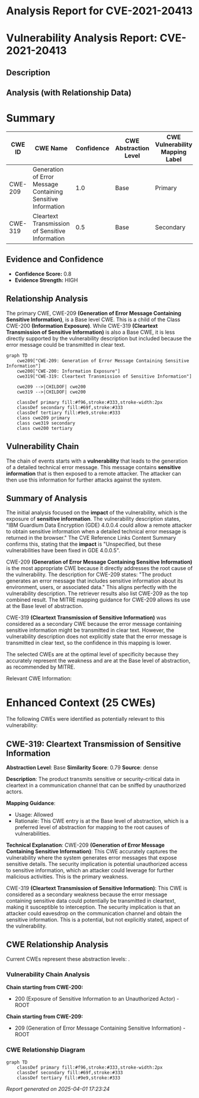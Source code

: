 # Analysis Report for CVE-2021-20413

# Vulnerability Analysis Report: CVE-2021-20413

## Description



## Analysis (with Relationship Data)

# Summary
| CWE ID | CWE Name | Confidence | CWE Abstraction Level | CWE Vulnerability Mapping Label | CWE-Vulnerability Mapping Notes |
|---|---|---|---|---|---|
| CWE-209 | Generation of Error Message Containing Sensitive Information | 1.0 | Base | Primary | Allowed |
| CWE-319 | Cleartext Transmission of Sensitive Information | 0.5 | Base | Secondary | Allowed |

## Evidence and Confidence

*   **Confidence Score:** 0.8
*   **Evidence Strength:** HIGH

## Relationship Analysis
The primary CWE, CWE-209 **(Generation of Error Message Containing Sensitive Information)**, is a Base level CWE. This is a child of the Class CWE-200 **(Information Exposure)**. While CWE-319 **(Cleartext Transmission of Sensitive Information)** is also a Base CWE, it is less directly supported by the vulnerability description but included because the error message could be transmitted in clear text.

```mermaid
graph TD
    cwe209["CWE-209: Generation of Error Message Containing Sensitive Information"]
    cwe200["CWE-200: Information Exposure"]
    cwe319["CWE-319: Cleartext Transmission of Sensitive Information"]
    
    cwe209 -->|CHILDOF| cwe200
    cwe319 -->|CHILDOF| cwe200

    classDef primary fill:#f96,stroke:#333,stroke-width:2px
    classDef secondary fill:#69f,stroke:#333
    classDef tertiary fill:#9e9,stroke:#333
    class cwe209 primary
    class cwe319 secondary
    class cwe200 tertiary
```

## Vulnerability Chain
The chain of events starts with a **vulnerability** that leads to the generation of a detailed technical error message. This message contains **sensitive information** that is then exposed to a remote attacker. The attacker can then use this information for further attacks against the system.

## Summary of Analysis
The initial analysis focused on the **impact** of the vulnerability, which is the exposure of **sensitive information**. The vulnerability description states, "IBM Guardium Data Encryption (GDE) 4.0.0.4 could allow a remote attacker to obtain sensitive information when a detailed technical error message is returned in the browser." The CVE Reference Links Content Summary confirms this, stating that the **impact** is "Unspecified, but these vulnerabilities have been fixed in GDE 4.0.0.5".

CWE-209 **(Generation of Error Message Containing Sensitive Information)** is the most appropriate CWE because it directly addresses the root cause of the vulnerability. The description for CWE-209 states: "The product generates an error message that includes sensitive information about its environment, users, or associated data." This aligns perfectly with the vulnerability description. The retriever results also list CWE-209 as the top combined result. The MITRE mapping guidance for CWE-209 allows its use at the Base level of abstraction.

CWE-319 **(Cleartext Transmission of Sensitive Information)** was considered as a secondary CWE because the error message containing sensitive information might be transmitted in clear text. However, the vulnerability description does not explicitly state that the error message is transmitted in clear text, so the confidence in this mapping is lower.

The selected CWEs are at the optimal level of specificity because they accurately represent the weakness and are at the Base level of abstraction, as recommended by MITRE.

Relevant CWE Information:

# Enhanced Context (25 CWEs)
The following CWEs were identified as potentially relevant to this vulnerability:

## CWE-319: Cleartext Transmission of Sensitive Information
**Abstraction Level**: Base
**Similarity Score**: 0.79
**Source**: dense

**Description**:
The product transmits sensitive or security-critical data in cleartext in a communication channel that can be sniffed by unauthorized actors.

**Mapping Guidance**:
- Usage: Allowed
- Rationale: This CWE entry is at the Base level of abstraction, which is a preferred level of abstraction for mapping to the root causes of vulnerabilities.

**Technical Explanation**:
CWE-209 **(Generation of Error Message Containing Sensitive Information)**: This CWE accurately captures the vulnerability where the system generates error messages that expose sensitive details. The security implication is potential unauthorized access to sensitive information, which an attacker could leverage for further malicious activities. This is the primary weakness.

CWE-319 **(Cleartext Transmission of Sensitive Information)**: This CWE is considered as a secondary weakness because the error message containing sensitive data could potentially be transmitted in cleartext, making it susceptible to interception. The security implication is that an attacker could eavesdrop on the communication channel and obtain the sensitive information. This is a potential, but not explicitly stated, aspect of the vulnerability.


## CWE Relationship Analysis

Current CWEs represent these abstraction levels: .


### Vulnerability Chain Analysis

**Chain starting from CWE-200:**
- 200 (Exposure of Sensitive Information to an Unauthorized Actor) - ROOT


**Chain starting from CWE-209:**
- 209 (Generation of Error Message Containing Sensitive Information) - ROOT



### CWE Relationship Diagram

```mermaid
graph TD
    classDef primary fill:#f96,stroke:#333,stroke-width:2px
    classDef secondary fill:#69f,stroke:#333
    classDef tertiary fill:#9e9,stroke:#333
```



*Report generated on 2025-04-01 17:23:24*
